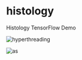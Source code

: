 # histology
Histology TensorFlow Demo

![hyperthreading](http://www.ixbt.com/cpu/intel/pentium4-3ghz/ht_1.gif)

![as](https://bitsum.com/wp-content/uploads/hyperthread-intelslide.gif)
